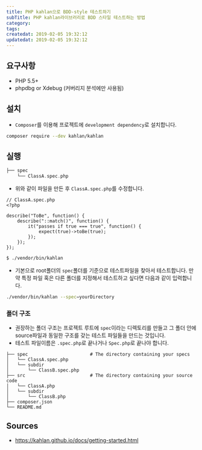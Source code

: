 ```yaml
---
title: PHP kahlan으로 BDD-style 테스트하기
subTitle: PHP kahlan라이브러리로 BDD 스타일 테스트하는 방법
category: 
tags: 
createdat: 2019-02-05 19:32:12
updatedat: 2019-02-05 19:32:12
---
```


## 요구사항

* PHP 5.5+
* phpdbg or Xdebug (커버리지 분석에만 사용됨)

## 설치

* `Composer`를 이용해 프로젝트에 `development dependency`로 설치합니다.

```bash
composer require --dev kahlan/kahlan
```

## 실행

```php
├── spec
    └── ClassA.spec.php
```

* 위와 같이 파일을 만든 후 `ClassA.spec.php`를 수정합니다.

```
// ClassA.spec.php
<?php

describe("ToBe", function() {
    describe("::match()", function() {
        it("passes if true === true", function() {
            expect(true)->toBe(true);
        });
    });
});
```

```bash
$ ./vendor/bin/kahlan
```

* 기본으로 root폴더의 `spec`폴더를 기준으로 테스트파일을 찾아서 테스트합니다.
  만약 특정 파일 혹은 다른 폴더를 지정해서 테스트하고 싶다면 다음과 같이
  입력합니다.

```bash
./vendor/bin/kahlan --spec=yourDirectory
```

### 폴더 구조

* 권장하는 폴더 구조는 프로젝트 루트에 `spec`이라는 디렉토리를 만들고 그 폴더
  안에 source파일과 동일한 구조를 갖는 테스트 파일들을 만드는 것입니다.
* 테스트 파일이름은 `.spec.php`로 끝나거나 `Spec.php`로 끝나야 합니다.

```
├── spec                       # The directory containing your specs
│   └── ClassA.spec.php
│   └── subdir
│       └── ClassB.spec.php
├── src                        # The directory containing your source code
│   └── ClassA.php
│   └── subdir
│       └── ClassB.php
├── composer.json
└── README.md
```

## Sources

* https://kahlan.github.io/docs/getting-started.html
